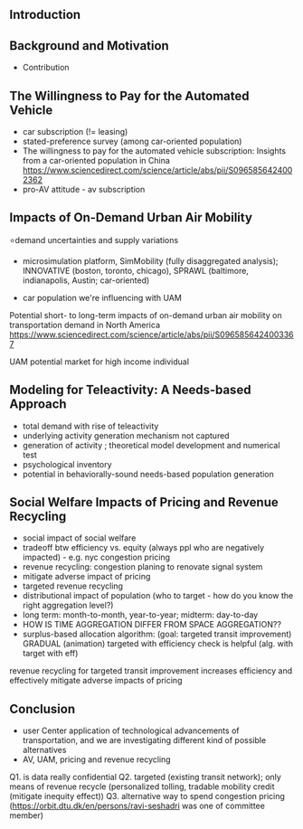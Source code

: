 ## Introduction
## ﻿﻿Background and Motivation
- ﻿﻿Contribution
## ﻿﻿The Willingness to Pay for the Automated Vehicle

- car subscription (!= leasing)
- stated-preference survey (among car-oriented population)
- The willingness to pay for the automated vehicle subscription: Insights from a car-oriented population in China https://www.sciencedirect.com/science/article/abs/pii/S0965856424002362
- pro-AV attitude - av subscription 
## ﻿﻿Impacts of On-Demand Urban Air Mobility

⭐️demand uncertainties and supply variations
- microsimulation platform, SimMobility (fully disaggregated analysis); INNOVATIVE (boston, toronto, chicago), SPRAWL (baltimore, indianapolis, Austin; car-oriented)

- car population we're influencing with UAM

Potential short- to long-term impacts of on-demand urban air mobility on transportation demand in North America https://www.sciencedirect.com/science/article/abs/pii/S0965856424003367

UAM potential market for high income individual

## Modeling for Teleactivity: A Needs-based Approach
- total demand with rise of teleactivity
- underlying activity generation mechanism not captured
- generation of activity ; theoretical model development and numerical test
- psychological inventory
- potential in behaviorally-sound needs-based population generation
## Social Welfare Impacts of Pricing and Revenue Recycling

- social impact of social welfare
- tradeoff btw efficiency vs. equity (always ppl who are negatively impacted) - e.g. nyc congestion pricing
- revenue recycling: congestion planing to renovate signal system
- mitigate adverse impact of pricing
- targeted revenue recycling
- distributional impact of population (who to target - how do you know the right aggregation level?)
- long term: month-to-month, year-to-year; midterm: day-to-day 
- HOW IS TIME AGGREGATION DIFFER FROM SPACE AGGREGATION??
- surplus-based allocation algorithm: (goal: targeted transit improvement) 
GRADUAL (animation) targeted with efficiency check is helpful (alg. with target with eff)

revenue recycling for targeted transit improvement increases efficiency and effectively mitigate adverse impacts of pricing
## Conclusion
-  user Center application of technological advancements of transportation, and we are investigating different kind of possible alternatives
- AV, UAM, pricing and revenue recycling


Q1. is data really confidential
Q2. targeted (existing transit network); only means of revenue recycle (personalized tolling, tradable mobility credit (mitigate inequity effect))
Q3. alternative way to spend congestion pricing (https://orbit.dtu.dk/en/persons/ravi-seshadri was one of committee member)
